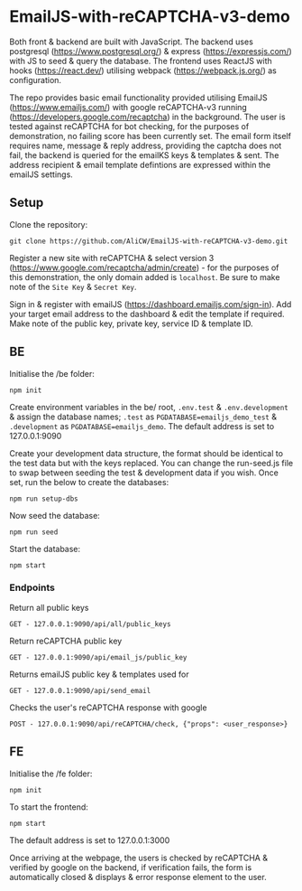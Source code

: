 # EmailJS-with-reCAPTCHA-v3-demo

Both front & backend are built with JavaScript. The backend uses postgresql (https://www.postgresql.org/) & express (https://expressjs.com/) with JS to seed & query the database. The frontend uses ReactJS with hooks (https://react.dev/) utilising webpack (https://webpack.js.org/) as configuration.

The repo provides basic email functionality provided utilising EmailJS (https://www.emailjs.com/) with google reCAPTCHA-v3 running (https://developers.google.com/recaptcha) in the background. The user is tested against reCAPTCHA for bot checking, for the purposes of demonstration, no failing score has been currently set. The email form itself requires name, message & reply address, providing the captcha does not fail, the backend is queried for the emailKS keys & templates & sent. The address recipient & email template defintions are expressed within the emailJS settings.

## Setup

Clone the repository:

    git clone https://github.com/AliCW/EmailJS-with-reCAPTCHA-v3-demo.git

Register a new site with reCAPTCHA & select version 3 (https://www.google.com/recaptcha/admin/create) - for the purposes of this demonstration, the only domain added is `localhost`. Be sure to make note of the `Site Key` & `Secret Key`.

Sign in & register with emailJS (https://dashboard.emailjs.com/sign-in). Add your target email address to the dashboard & edit the template if required. Make note of the public key, private key, service ID & template ID.

## BE

Initialise the /be folder:

    npm init

Create environment variables in the be/ root, `.env.test` & `.env.development` & assign the database names; `.test` as `PGDATABASE=emailjs_demo_test` & `.development` as `PGDATABASE=emailjs_demo`. The default address is set to 127.0.0.1:9090

Create your development data structure, the format should be identical to the test data but with the keys replaced. You can change the run-seed.js file to swap between seeding the test & development data if you wish. Once set, run the below to create the databases:

    npm run setup-dbs

Now seed the database:

    npm run seed

Start the database: 

    npm start

### Endpoints

Return all public keys

    GET - 127.0.0.1:9090/api/all/public_keys

Return reCAPTCHA public key

    GET - 127.0.0.1:9090/api/email_js/public_key

Returns emailJS public key & templates used for

    GET - 127.0.0.1:9090/api/send_email

Checks the user's reCAPTCHA response with google

    POST - 127.0.0.1:9090/api/reCAPTCHA/check, {"props": <user_response>}

## FE

Initialise the /fe folder:

    npm init

To start the frontend:

    npm start

The default address is set to 127.0.0.1:3000

Once arriving at the webpage, the users is checked by reCAPTCHA & verified by google on the backend, if verification fails, the form is automatically closed & displays & error response element to the user.